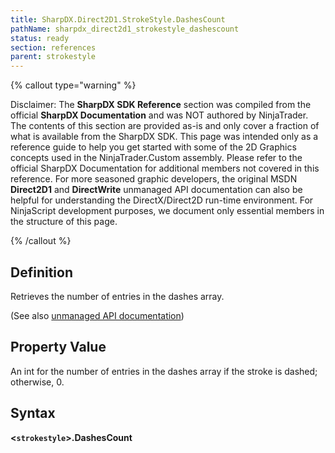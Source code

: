 ```yaml
---
title: SharpDX.Direct2D1.StrokeStyle.DashesCount
pathName: sharpdx_direct2d1_strokestyle_dashescount
status: ready
section: references
parent: strokestyle
---
```


{% callout type="warning" %}

Disclaimer: The **SharpDX SDK Reference** section was compiled from the official **SharpDX Documentation** and was NOT authored by NinjaTrader. The contents of this section are provided as-is and only cover a fraction of what is available from the SharpDX SDK. This page was intended only as a reference guide to help you get started with some of the 2D Graphics concepts used in the NinjaTrader.Custom assembly. Please refer to the official SharpDX Documentation for additional members not covered in this reference. For more seasoned graphic developers, the original MSDN **Direct2D1** and **DirectWrite** unmanaged API documentation can also be helpful for understanding the DirectX/Direct2D run-time environment. For NinjaScript development purposes, we document only essential members in the structure of this page.

{% /callout %}

## Definition

Retrieves the number of entries in the dashes array.

(See also [unmanaged API documentation](https://msdn.microsoft.com/en-us/library/dd372232.aspx))

## Property Value

An int for the number of entries in the dashes array if the stroke is dashed; otherwise, 0.

## Syntax

**<`strokestyle`>.DashesCount**
